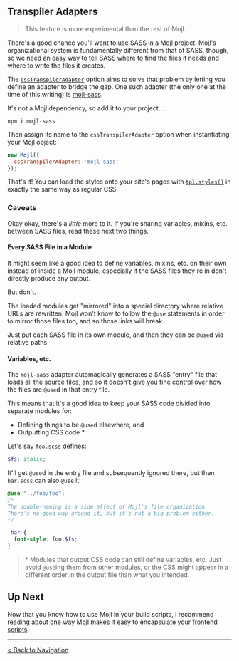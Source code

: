 ## Transpiler Adapters

> This feature is more experimental than the rest of Mojl. 

There's a good chance you'll want to use SASS in a Mojl project. Mojl's organizational system is fundamentally different from that of SASS, though, so we need an easy way to tell SASS where to find the files it needs and where to write the files it creates.

The [`cssTranspilerAdapter`](api.md#csstranspileradapter) option aims to solve that problem by letting you define an adapter to bridge the gap. One such adapter (the only one at the time of this writing) is [mojl-sass](https://www.npmjs.com/package/mojl-sass).

It's not a Mojl dependency, so add it to your project...

```
npm i mojl-sass
```

Then assign its name to the `cssTranspilerAdapter` option when instantiating your Mojl object:

```javascript
new Mojl({
  cssTranspilerAdapter: 'mojl-sass'
});
```

That's it! You can load the styles onto your site's pages with [`tpl.styles()`](templates.md#scripts-and-styles) in exactly the same way as regular CSS.


### Caveats

Okay okay, there's a *little* more to it. If you're sharing variables, mixins, etc. between SASS files, read these next two things.


#### Every SASS File in a Module

It might seem like a good idea to define variables, mixins, etc. on their own instead of inside a Mojl module, especially if the SASS files they're in don't directly produce any output.

But don't.

The loaded modules get "mirrored" into a special directory where relative URLs are rewritten. Mojl won't know to follow the `@use` statements in order to mirror those files too, and so those links will break.

Just put each SASS file in its own module, and then they can be `@use`d via relative paths.


#### Variables, etc.

The `mojl-sass` adapter automagically generates a SASS "entry" file that loads all the source files, and so it doesn't give you fine control over how the files are `@use`d in that entry file.

This means that it's a good idea to keep your SASS code divided into separate modules for:

- Defining things to be `@use`d elsewhere, and
- Outputting CSS code \*

Let's say `foo.scss` defines:
```scss
$fs: italic;
```

It'll get `@use`d in the entry file and subsequently ignored there, but then `bar.scss` can also `@use` it:

```scss
@use "../foo/foo";
/*
The double-naming is a side effect of Mojl's file organization.
There's no good way around it, but it's not a big problem either.
*/

.bar {
  font-style: foo.$fs;
}
```

> \* Modules that output CSS code can still define variables, etc. Just avoid `@use`ing them from other modules, or the CSS might appear in a different order in the output file than what you intended.


## Up Next

Now that you know how to use Mojl in your build scripts, I recommend reading about one way Mojl makes it easy to encapsulate your [frontend scripts](frontend-scripts.md).


---

[< Back to Navigation](index.md#navigation)